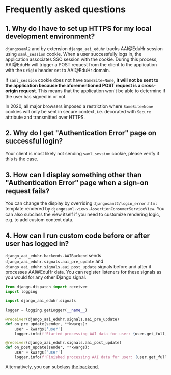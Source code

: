 # Frequently asked questions

## 1. Why do I have to set up HTTPS for my local development environment?

`djangosaml2` and by extension `django_aai_eduhr` tracks AAI@EduHr session using `saml_session` cookie. When a user 
successfully logs in, the application associates SSO session with the cookie. During this process,
AAI@EduHr will trigger a POST request from the client to the application with the `Origin` header set to AAI@EduHr 
domain. 

If `saml_session` cookie does not have `SameSite=None`, **it will not be sent to the application because 
the aforementioned POST request is a cross-origin request**. This means that the application won't be able to 
determine if the user has signed in or not.

In 2020, all major browsers imposed a restriction where `SameSite=None` cookies will only be sent in secure 
context, i.e. decorated with `Secure` attribute and transmitted over HTTPS.

## 2. Why do I get "Authentication Error" page on successful login?

Your client is most likely not sending `saml_session` cookie, please verify if this is the case.

## 3. How can I display something other than "Authentication Error" page when a sign-on request fails?

You can change the display by overriding `djangosaml2/login_error.html` template rendered by 
`djangosaml.views.AssertionConsumerServiceView`. You can also subclass the view itself if you need to customize 
rendering logic, e.g. to add custom context data.

## 4. How can I run custom code before or after user has logged in?

`django_aai_eduhr.backends.AAIBackend` sends `django_aai_eduhr.signals.aai_pre_update` and 
`django_aai_eduhr.signals.aai_post_update` signals before and after it processes AAI@EduHr data. You can register 
listeners for these signals as you would for any other Django signal.

```py
from django.dispatch import receiver
import logging

import django_aai_eduhr.signals

logger = logging.getLogger(__name__)

@receiver(django_aai_eduhr.signals.aai_pre_update)
def on_pre_update(sender, **kwargs):
    user = kwargs['user']
    logger.info(f'Started processing AAI data for user: {user.get_full_name()}')

@receiver(django_aai_eduhr.signals.aai_post_update)
def on_post_update(sender, **kwargs):
    user = kwargs['user']
    logger.info(f'Finished processing AAI data for user: {user.get_full_name()}')
```

Alternatively, you can subclass [the backend](api/django_aai_eduhr.backends.rst).
